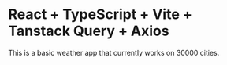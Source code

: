 # React + TypeScript + Vite + Tanstack Query + Axios

This is a basic weather app that currently works on 30000 cities.
